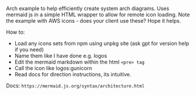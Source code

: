 Arch example to help efficiently create system arch diagrams.
Uses mermaid js in a simple HTML wrapper to allow for remote icon loading.
Note the example with AWS icons - does your client use these?
Hope it helps.

How to:
- Load any icons sets from npm using unpkg site (ask gpt for version help if you need)
- Name them like I have done e.g. logos
- Edit the mermaid markdown within the html `<pre> tag`
- Call the icon like logos:gunicorn
- Read docs for direction instructions, its intuitive.

Docs: `https://mermaid.js.org/syntax/architecture.html`
